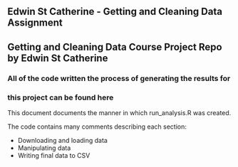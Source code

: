 ## Edwin St Catherine - Getting and Cleaning Data Assignment

## Getting and Cleaning Data Course Project Repo by Edwin St Catherine

### All of the code written the process of generating the results for
### this project can be found here

This document documents the manner in which run_analysis.R was created.

The code contains many comments describing each section:

* Downloading and loading data
* Manipulating data
* Writing final data to CSV